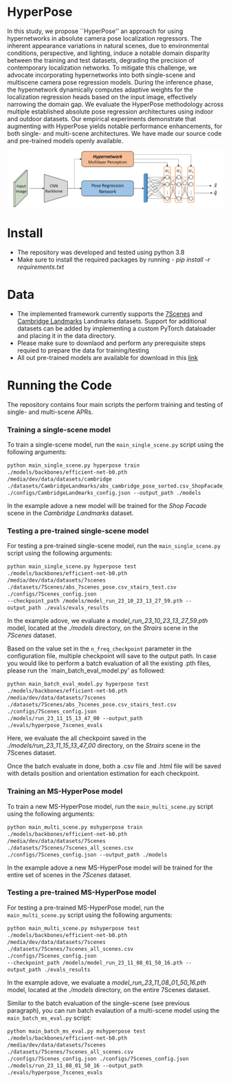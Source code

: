 # HyperPose

In this study, we propose ``HyperPose'' an approach for using hypernetworks
in absolute camera pose localization regressors. The inherent appearance
variations in natural scenes, due to environmental conditions, perspective,
and lighting, induce a notable domain disparity between the training and
test datasets, degrading the precision of contemporary localization
networks. To mitigate this challenge, we advocate incorporating
hypernetworks into both single-scene and multiscene camera pose regression
models. During the inference phase, the hypernetwork dynamically computes
adaptive weights for the localization regression heads based on the input
image, effectively narrowing the domain gap. We evaluate the HyperPose
methodology across multiple established absolute pose regression
architectures using indoor and outdoor datasets. Our empirical experiments
demonstrate that augmenting with HyperPose yields notable performance
enhancements, for both single- and multi-scene architectures. We have made
our source code and pre-trained models openly available.

![plot](./img/hyperpose_intro.png?raw=true "Title")


# Install
* The repository was developed and tested using python 3.8
* Make sure to install the required packages by running - *pip install -r requirements.txt*

# Data
* The implemented framework currently supports the [7Scenes](https://www.microsoft.com/en-us/research/project/rgb-d-dataset-7-scenes/) and [Cambridge Landmarks](https://www.repository.cam.ac.uk/items/53788265-cb98-42ee-b85b-7a0cbc8eddb3) Landmarks datasets. Support for additional datasets can be added by implementing a custom PyTorch dataloader and placing it in the data directory.
* Please make sure to downlaod and perform any prerequisite steps requied to prepare the data for training/testing
* All out pre-trained models are available for download in this [link]([https://www.dropbox.com/scl/fo/wcstx2xc8oolcfkk3z3tz/h?rlkey=ru6iiy106ahwa2zv14ifvbzsf&dl=0](https://drive.google.com/drive/folders/1wFzxEi902kT9RCd4Mg24Vo44k2i1_99l))

# Running the Code
The repository contains four main scripts the perform training and testing of single- and multi-scene APRs.

### Training a single-scene model
To train a single-scene model, run the `main_single_scene.py` script using the following arguments:
```
python main_single_scene.py hyperpose train ./models/backbones/efficient-net-b0.pth /media/dev/data/datasets/cambridge ./datasets/CambridgeLandmarks/abs_cambridge_pose_sorted.csv_ShopFacade_train.csv ./configs/CambridgeLandmarks_config.json --output_path ./models
```
In the example adove a new model will be trained for the *Shop Facade* scene in the *Cambridge Landmarks* dataset.

### Testing a pre-trained single-scene model
For testing a pre-trained single-scene model, run the `main_single_scene.py` script using the following arguments:
```
python main_single_scene.py hyperpose test ./models/backbones/efficient-net-b0.pth /media/dev/data/datasets/7scenes ./datasets/7Scenes/abs_7scenes_pose.csv_stairs_test.csv ./configs/7Scenes_config.json
--checkpoint_path /models/model_run_23_10_23_13_27_59.pth --output_path ./evals/evals_results
```
In the example adove, we evaluate a *model_run_23_10_23_13_27_59.pth* model, located at the *./models* directory, on the *Strairs* scene in the *7Scenes* dataset.

Based on the value set in the `n_freq_checkpoint` parameter in the configuration file, multiple checkpoint will save to the output path.
In case you would like to perform a batch evaluation of all the existing .pth files, please run the `main_batch_eval_model.py' as followed:
```
python main_batch_eval_model.py hyperpose test ./models/backbones/efficient-net-b0.pth /media/dev/data/datasets/7scenes ./datasets/7Scenes/abs_7scenes_pose.csv_stairs_test.csv ./configs/7Scenes_config.json
./models/run_23_11_15_13_47_00 --output_path ./evals/hyperpose_7scenes_evals
```
Here, we evaluate the all checkpoint saved in the *./models/run_23_11_15_13_47_00* directory, on the *Strairs* scene in the 7Scenes dataset.

Once the batch evaluate in done, both a .csv file and .html file will be saved with details position and orientation estimation for each checkpoint.

### Training an MS-HyperPose model
To train a new MS-HyperPose model, run the `main_multi_scene.py` script using the following arguments:
```
python main_multi_scene.py mshyperpose train ./models/backbones/efficient-net-b0.pth /media/dev/data/datasets/7Scenes ./datasets/7Scenes/7scenes_all_scenes.csv ./configs/7Scenes_config.json --output_path ./models
```
In the example adove a new MS-HyperPose model will be trained for the entire set of scenes in the *7Scenes* dataset.

### Testing a pre-trained MS-HyperPose model
For testing a pre-trained MS-HyperPose model, run the `main_multi_scene.py` script using the following arguments:
```
python main_multi_scene.py mshyperpose test ./models/backbones/efficient-net-b0.pth /media/dev/data/datasets/7scenes ./datasets/7Scenes/7scenes_all_scenes.csv ./configs/7Scenes_config.json
--checkpoint_path /models/model_run_23_11_08_01_50_16.pth --output_path ./evals_results
```
In the example adove, we evaluate a *model_run_23_11_08_01_50_16.pth* model, located at the *./models* directory, on the entire 7Scenes dataset.

Similar to the batch evaluation of the single-scene (see previous paragraph), you can run batch evalaution of a multi-scene model using the `main_batch_ms_eval.py` script:
```
python main_batch_ms_eval.py mshyperpose test ./models/backbones/efficient-net-b0.pth /media/dev/data/datasets/7scenes ./datasets/7Scenes/7scenes_all_scenes.csv ./configs/7Scenes_config.json ./configs/7Scenes_config.json
./models/run_23_11_08_01_50_16 --output_path ./evals/hyperpose_7scenes_evals
```

